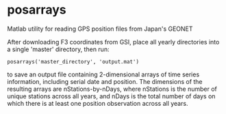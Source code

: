 # posarrays
Matlab utility for reading GPS position files from Japan's GEONET 

After downloading F3 coordinates from GSI, place all yearly directories into a single 'master' directory, then run:

    posarrays('master_directory', 'output.mat')

to save an output file containing 2-dimensional arrays of time series information, including serial date and position. The dimensions of the resulting arrays are nStations-by-nDays, where nStations is the number of unique stations across all years, and nDays is the total number of days on which there is at least one position observation across all years. 
